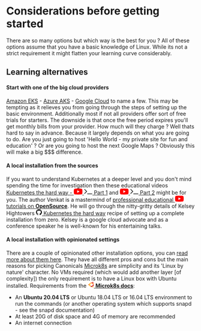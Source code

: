 # Considerations before getting started

There are so many options but which way is the best for you ?
All of these options assume that you have a basic knowledge of Linux.
While its not a strict requirement it might flatten your learning curve considerably. 

## Learning alternatives

#### Start with one of the big cloud providers

[Amazon EKS](https://aws.amazon.com/de/eks/) - 
[Azure AKS](https://azure.microsoft.com/de-de/services/kubernetes-service) -
[Google Cloud](https://cloud.google.com/kubernetes-engine)
to name a few. This may be tempting as it relieves you from going through the steps of setting up the basic environment.
Additionally most if not all providers offer sort of free trials for starters. 
The downside is that once the free period expires you'll get monthly bills from your provider.
How much will they charge ? Well thats hard to say in advance. Because it largely depends on what you are going to do.
Are you just going to host 'Hello World - my private site for fun and education' ?
Or are you going to host the next Google Maps ? Obviously this will make a big $$$ difference. 

#### A local installation from the sources

If you want to understand Kubernetes at a deeper level and you don't mind spending the time for investigation then these educational videos
[Kubernetes the hard way - ![](images/ico/color/youtube_16.png) ![](images/ico/terminal_16.png) Part 1](https://www.youtube.com/watch?v=NvQY5tuxALY) 
and [![](images/ico/color/youtube_16.png) ![](images/ico/terminal_16.png) Part 2](https://www.youtube.com/watch?v=2bVK-e-GuYI) might be for you.
The author Venkat is a mastermind of [professional educational ![](images/ico/color/youtube_16.png) tutorials on **OpenSource**](https://www.youtube.com/user/wenkatn).
He will go through the nitty-gritty details of Kelsey Hightowers [![](images/ico/github_16.png) Kubernetes the hard way](https://github.com/kelseyhightower/kubernetes-the-hard-way) recipe of setting up a complete installation from zero.
Kelsey is a google cloud advocate and as a conference speaker he is well-known for his entertaining talks.

#### A local installation with opinionated settings

There are a couple of opinionated other installation options, you can [read more about them here](https://www.reddit.com/r/kubernetes/comments/be0415/k3s_minikube_or_microk8s).
They have all different pros and cons but the main reasons for picking Canonicals [Microk8s](https://microk8s.io/) are simplicity and its 'Linux by nature' character.
No VMs required (which would add another layer [of complexity]) the only requirement is to have a Linux box with Ubuntu installed.
Requirements from the [![](images/ico/color/ubuntu_16.png) **Microk8s docs**](https://microk8s.io/docs):

* An **Ubuntu 20.04 LTS** or Ubuntu 18.04 LTS or 16.04 LTS environment to run the commands
(or another operating system which supports snapd - see the snapd documentation)
* At least 20G of disk space and 4G of memory are recommended
* An internet connection

